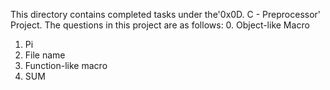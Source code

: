 This directory contains completed tasks under the'0x0D. C - Preprocessor' Project.
The questions in this project are as follows:
0. Object-like Macro
1. Pi
2. File name
3. Function-like macro
4. SUM


